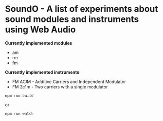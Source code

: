 # SoundO - A list of experiments about sound modules and instruments using Web Audio

**Currently implemented modules**
* am 
* rm
* fm

**Currently implemented instruments**
* FM ACIM - Additive Carriers and Independent Modulator
* FM 2c1m - Two carriers with a single modulator

```
npm run build
```

or

```
npm run watch
```

